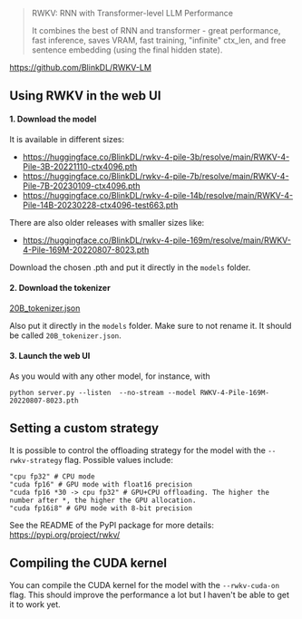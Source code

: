> RWKV: RNN with Transformer-level LLM Performance
>
> It combines the best of RNN and transformer - great performance, fast inference, saves VRAM, fast training, "infinite" ctx_len, and free sentence embedding (using the final hidden state).

https://github.com/BlinkDL/RWKV-LM

## Using RWKV in the web UI

#### 1. Download the model

It is available in different sizes:

* https://huggingface.co/BlinkDL/rwkv-4-pile-3b/resolve/main/RWKV-4-Pile-3B-20221110-ctx4096.pth
* https://huggingface.co/BlinkDL/rwkv-4-pile-7b/resolve/main/RWKV-4-Pile-7B-20230109-ctx4096.pth
* https://huggingface.co/BlinkDL/rwkv-4-pile-14b/resolve/main/RWKV-4-Pile-14B-20230228-ctx4096-test663.pth

There are also older releases with smaller sizes like:

* https://huggingface.co/BlinkDL/rwkv-4-pile-169m/resolve/main/RWKV-4-Pile-169M-20220807-8023.pth

Download the chosen .pth and put it directly in the `models` folder. 

#### 2. Download the tokenizer

[20B_tokenizer.json](https://raw.githubusercontent.com/BlinkDL/ChatRWKV/main/v2/20B_tokenizer.json)

Also put it directly in the `models` folder. Make sure to not rename it. It should be called `20B_tokenizer.json`.

#### 3. Launch the web UI

As you would with any other model, for instance, with

```
python server.py --listen  --no-stream --model RWKV-4-Pile-169M-20220807-8023.pth
```

## Setting a custom strategy

It is possible to control the offloading strategy for the model with the `--rwkv-strategy` flag. Possible values include:

```
"cpu fp32" # CPU mode
"cuda fp16" # GPU mode with float16 precision
"cuda fp16 *30 -> cpu fp32" # GPU+CPU offloading. The higher the number after *, the higher the GPU allocation.
"cuda fp16i8" # GPU mode with 8-bit precision
```

See the README of the PyPl package for more details: https://pypi.org/project/rwkv/

## Compiling the CUDA kernel

You can compile the CUDA kernel for the model with the `--rwkv-cuda-on` flag. This should improve the performance a lot but I haven't be able to get it to work yet.
